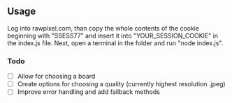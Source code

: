 ## Usage

Log into rawpixel.com, than copy the whole contents of the cookie beginning with "SSESS77" and insert it into "YOUR_SESSION_COOKIE" in the index.js file. Next, open a terminal in the folder and run "node index.js".

### Todo

- [ ] Allow for choosing a board
- [ ] Create options for choosing a quality (currently highest resolution .jpeg)
- [ ] Improve error handling and add fallback methods
